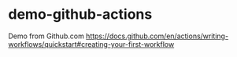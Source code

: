 # demo-github-actions
Demo from Github.com
https://docs.github.com/en/actions/writing-workflows/quickstart#creating-your-first-workflow

